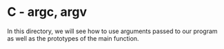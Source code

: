 # C - argc, argv

In this directory, we will see how to use arguments passed to our program as well as the prototypes of the main function.
